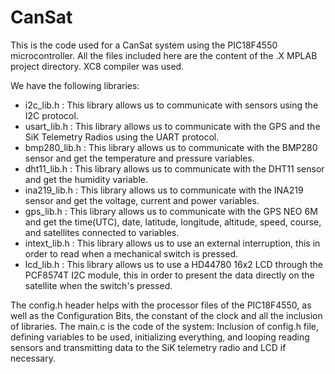 # CanSat
This is the code used for a CanSat system using the PIC18F4550 microcontroller.
All the files included here are the content of the .X MPLAB project directory. XC8 compiler was used.

We have the following libraries:
- i2c_lib.h : This library allows us to communicate with sensors using the I2C protocol.
- usart_lib.h : This library allows us to communicate with the GPS and the SiK Telemetry Radios using the UART protocol.
- bmp280_lib.h : This library allows us to communicate with the BMP280 sensor and get the temperature and pressure variables.
- dht11_lib.h : This library allows us to communicate with the DHT11 sensor and get the humidity variable.
- ina219_lib.h : This library allows us to communicate with the INA219 sensor and get the voltage, current and power variables.
- gps_lib.h : This library allows us to communicate with the GPS NEO 6M and get the time(UTC), date, latitude, longitude, altitude, speed, course, and satellites connected to variables.
- intext_lib.h : This library allows us to use an external interruption, this in order to read when a mechanical switch is pressed.
- lcd_lib.h : This library allows us to use a HD44780 16x2 LCD through the PCF8574T I2C module, this in order to present the data directly on the satellite when the switch's pressed.

The config.h header helps with the processor files of the PIC18F4550, as well as the Configuration Bits, the constant of the clock and all the inclusion of libraries.
The main.c is the code of the system: Inclusion of config.h file, defining variables to be used, initializing everything, and looping reading sensors and transmitting data to the SiK telemetry radio and LCD if necessary.
